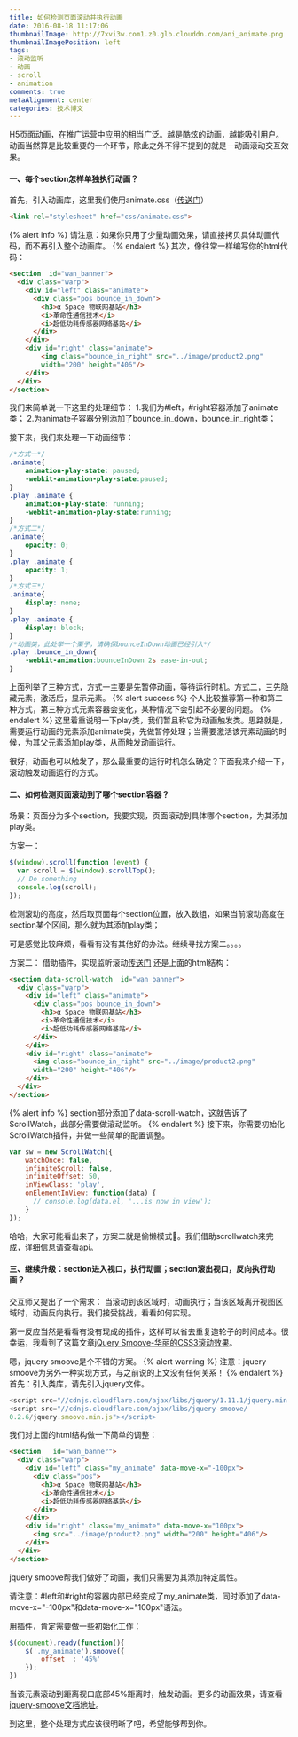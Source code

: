 ```yaml
---
title: 如何检测页面滚动并执行动画
date: 2016-08-18 11:17:06
thumbnailImage: http://7xvi3w.com1.z0.glb.clouddn.com/ani_animate.png
thumbnailImagePosition: left
tags: 
- 滚动监听
- 动画
- scroll
- animation
comments: true
metaAlignment: center
categories: 技术博文
---
```

H5页面动画，在推广运营中应用的相当广泛。越是酷炫的动画，越能吸引用户。动画当然算是比较重要的一个环节，除此之外不得不提到的就是－动画滚动交互效果。
<!-- more -->
#### 一、每个section怎样单独执行动画？
首先，引入动画库，这里我们使用animate.css（[传送门](https://daneden.github.io/animate.css/?)）
```html
<link rel="stylesheet" href="css/animate.css">
```
{% alert info %}
请注意：如果你只用了少量动画效果，请直接拷贝具体动画代码，而不再引入整个动画库。
{% endalert %}
其次，像往常一样编写你的html代码：
```html
<section  id="wan_banner">
  <div class="warp">
    <div id="left" class="animate">
      <div class="pos bounce_in_down">
        <h3>α Space 物联网基站</h3>
        <i>革命性通信技术</i>
        <i>超低功耗传感器网络基站</i>
      </div>
    </div>
    <div id="right" class="animate">
    	<img class="bounce_in_right" src="../image/product2.png" 
    	width="200" height="406"/>
    </div>
  </div>
</section>
```
我们来简单说一下这里的处理细节：
1.我们为#left，#right容器添加了animate类；
2.为animate子容器分别添加了bounce_in_down，bounce_in_right类；

接下来，我们来处理一下动画细节：
```css
/*方式一*/
.animate{
    animation-play-state: paused;
    -webkit-animation-play-state:paused;
}
.play .animate {
    animation-play-state: running;
    -webkit-animation-play-state:running;
}
/*方式二*/
.animate{
    opacity: 0;
}
.play .animate {
    opacity: 1;
}
/*方式三*/
.animate{
    display: none;
}
.play .animate {
    display: block;
}
/*动画类，此处举一个栗子，请确保bounceInDown动画已经引入*/
.play .bounce_in_down{
    -webkit-animation:bounceInDown 2s ease-in-out;
}
```
上面列举了三种方式，方式一主要是先暂停动画，等待运行时机。方式二，三先隐藏元素，激活后，显示元素。
{% alert success %}
个人比较推荐第一种和第二种方式，第三种方式元素容器会变化，某种情况下会引起不必要的问题。
{% endalert %}
这里着重说明一下play类，我们暂且称它为动画触发类。思路就是，需要运行动画的元素添加animate类，先做暂停处理；当需要激活该元素动画的时候，为其父元素添加play类，从而触发动画运行。

很好，动画也可以触发了，那么最重要的运行时机怎么确定？下面我来介绍一下，滚动触发动画运行的方式。

#### 二、如何检测页面滚动到了哪个section容器？
场景：页面分为多个section，我要实现，页面滚动到具体哪个section，为其添加play类。

方案一：
```js
$(window).scroll(function (event) {
  var scroll = $(window).scrollTop();
  // Do something
  console.log(scroll);
});
```
检测滚动的高度，然后取页面每个section位置，放入数组，如果当前滚动高度在section某个区间，那么就为其添加play类；

可是感觉比较麻烦，看看有没有其他好的办法。继续寻找方案二。。。。

方案二：
借助插件，实现监听滚动[传送门](https://edull24.github.io/ScrollWatch/)
还是上面的html结构：
```html
<section data-scroll-watch  id="wan_banner">
  <div class="warp">
    <div id="left" class="animate">
      <div class="pos bounce_in_down">
        <h3>α Space 物联网基站</h3>
        <i>革命性通信技术</i>
        <i>超低功耗传感器网络基站</i>
      </div>
    </div>
    <div id="right" class="animate">
      <img class="bounce_in_right" src="../image/product2.png" 
      width="200" height="406"/>
    </div>
  </div>
</section>
```
{% alert info %}
section部分添加了data-scroll-watch，这就告诉了ScrollWatch，此部分需要做滚动监听。
{% endalert %}
接下来，你需要初始化ScrollWatch插件，并做一些简单的配置调整。
```js
var sw = new ScrollWatch({
	watchOnce: false,
	infiniteScroll: false,
	infiniteOffset: 50,
	inViewClass: 'play',
	onElementInView: function(data) {
	  // console.log(data.el, '...is now in view');
	}
});
```
哈哈，大家可能看出来了，方案二就是偷懒模式🙈。我们借助scrollwatch来完成，详细信息请查看api。

#### 三、继续升级：section进入视口，执行动画；section滚出视口，反向执行动画？
交互师又提出了一个需求：
当滚动到该区域时，动画执行；当该区域离开视图区域时，动画反向执行。我们接受挑战，看看如何实现。

第一反应当然是看看有没有现成的插件，这样可以省去重复造轮子的时间成本。很幸运，我看到了这篇文章[jQuery Smoove-华丽的CSS3滚动效果](http://www.jq22.com/jquery-info499)。

嗯，jquery smoove是个不错的方案。
{% alert warning %}
注意：jquery smoove为另外一种实现方式，与之前说的上文没有任何关系！
{% endalert %}
首先：引入类库，请先引入jquery文件。
```js
<script src="//cdnjs.cloudflare.com/ajax/libs/jquery/1.11.1/jquery.min.js"></script>
<script src="//cdnjs.cloudflare.com/ajax/libs/jquery-smoove/
0.2.6/jquery.smoove.min.js"></script>
```
我们对上面的html结构做一下简单的调整：
```html
<section   id="wan_banner">
  <div class="warp">
    <div id="left" class="my_animate" data-move-x="-100px">
      <div class="pos">
        <h3>α Space 物联网基站</h3>
        <i>革命性通信技术</i>
        <i>超低功耗传感器网络基站</i>
      </div>
    </div>
    <div id="right" class="my_animate" data-move-x="100px">
      <img src="../image/product2.png" width="200" height="406"/>
    </div>
  </div>
</section>
```
jquery smoove帮我们做好了动画，我们只需要为其添加特定属性。

请注意：#left和#right的容器内部已经变成了my_animate类，同时添加了data-move-x="-100px"和data-move-x="100px"语法。

用插件，肯定需要做一些初始化工作：
```js
$(document).ready(function(){ 
	$('.my_animate').smoove({
		offset  : '45%'
	});
})
```
当该元素滚动到距离视口底部45%距离时，触发动画。更多的动画效果，请查看[jquery-smoove文档地址](https://github.com/abeMedia/jquery-smoove)。

到这里，整个处理方式应该很明晰了吧，希望能够帮到你。



